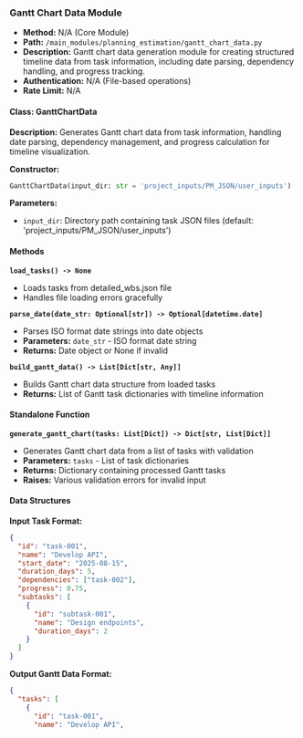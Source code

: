 ### Gantt Chart Data Module

- **Method:** N/A (Core Module)
- **Path:** `/main_modules/planning_estimation/gantt_chart_data.py`
- **Description:** Gantt chart data generation module for creating structured timeline data from task information, including date parsing, dependency handling, and progress tracking.
- **Authentication:** N/A (File-based operations)
- **Rate Limit:** N/A

#### Class: GanttChartData

**Description:** Generates Gantt chart data from task information, handling date parsing, dependency management, and progress calculation for timeline visualization.

**Constructor:**
```python
GanttChartData(input_dir: str = 'project_inputs/PM_JSON/user_inputs')
```

**Parameters:**
- `input_dir`: Directory path containing task JSON files (default: 'project_inputs/PM_JSON/user_inputs')

#### Methods

**`load_tasks() -> None`**
- Loads tasks from detailed_wbs.json file
- Handles file loading errors gracefully

**`parse_date(date_str: Optional[str]) -> Optional[datetime.date]`**
- Parses ISO format date strings into date objects
- **Parameters:** `date_str` - ISO format date string
- **Returns:** Date object or None if invalid

**`build_gantt_data() -> List[Dict[str, Any]]`**
- Builds Gantt chart data structure from loaded tasks
- **Returns:** List of Gantt task dictionaries with timeline information

#### Standalone Function

**`generate_gantt_chart(tasks: List[Dict]) -> Dict[str, List[Dict]]`**
- Generates Gantt chart data from a list of tasks with validation
- **Parameters:** `tasks` - List of task dictionaries
- **Returns:** Dictionary containing processed Gantt tasks
- **Raises:** Various validation errors for invalid input

#### Data Structures

**Input Task Format:**
```json
{
  "id": "task-001",
  "name": "Develop API",
  "start_date": "2025-08-15",
  "duration_days": 5,
  "dependencies": ["task-002"],
  "progress": 0.75,
  "subtasks": [
    {
      "id": "subtask-001",
      "name": "Design endpoints",
      "duration_days": 2
    }
  ]
}
```

**Output Gantt Data Format:**
```json
{
  "tasks": [
    {
      "id": "task-001",
      "name": "Develop API",
